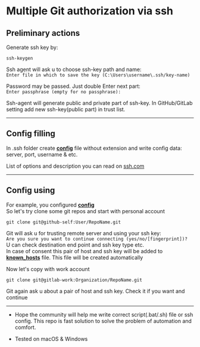 # Multiple Git authorization via ssh

## Preliminary actions

Generate ssh key by:

```shell
ssh-keygen
```

Ssh agent will ask u to choose ssh-key path and name:  
`Enter file in which to save the key (C:\Users\username\.ssh/key-name)`

Password may be passed. Just double Enter next part:  
`Enter passphrase (empty for no passphrase):`

Ssh-agent will generate public and private part of ssh-key. In GitHub/GitLab setting add new ssh-key(public part) in
trust list.

---

## Config filling

In .ssh folder create __[config](.ssh/config)__ file without extension and write config data: server, port, username
& etc.

List of options and description you can read on
[ssh.com](https://www.ssh.com/academy/ssh/config#:~:text=The%20ssh%20program%20on%20a,ssh%2Fconfig%20is%20used%20next.)  

---

## Config using

For example, you configured __[config](config-example)__  
So let's try clone some git repos and start with personal account

```shell
git clone git@github-self:User/RepoName.git
```

Git will ask u for trusting remote server and using your ssh key:  
`Are you sure you want to continue connecting (yes/no/[fingerprint])?`  
U can check destination end point and ssh key type etc.  
In case of consent this pair of host and ssh key will be added to __[known_hosts](.ssh/known_hosts)__ file. 
This file will be created automatically 

Now let's copy with work account

```shell
git clone git@gitlab-work:Organization/RepoName.git
```

Git again ask u about a pair of host and ssh key. Check it if you want and continue

---

- Hope the community will help me write correct script(.bat/.sh) file or ssh config. This repo is fast solution to solve
  the problem of automation and comfort.

- Tested on macOS & Windows
